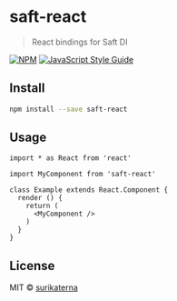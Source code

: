 # saft-react

> React bindings for Saft DI

[![NPM](https://img.shields.io/npm/v/saft-react.svg)](https://www.npmjs.com/package/saft-react) [![JavaScript Style Guide](https://img.shields.io/badge/code_style-standard-brightgreen.svg)](https://standardjs.com)

## Install

```bash
npm install --save saft-react
```

## Usage

```tsx
import * as React from 'react'

import MyComponent from 'saft-react'

class Example extends React.Component {
  render () {
    return (
      <MyComponent />
    )
  }
}
```

## License

MIT © [surikaterna](https://github.com/surikaterna)
